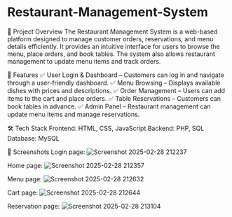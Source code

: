 # Restaurant-Management-System
📌 Project Overview
The Restaurant Management System is a web-based platform designed to manage customer orders, reservations, and menu details efficiently. It provides an intuitive interface for users to browse the menu, place orders, and book tables. The system also allows restaurant management to update menu items and track orders.

🚀 Features
✅ User Login & Dashboard – Customers can log in and navigate through a user-friendly dashboard.
✅ Menu Browsing – Displays available dishes with prices and descriptions.
✅ Order Management – Users can add items to the cart and place orders.
✅ Table Reservations – Customers can book tables in advance.
✅ Admin Panel – Restaurant management can update menu items and manage reservations.

🛠️ Tech Stack
Frontend: HTML, CSS, JavaScript
Backend: PHP, SQL
Database: MySQL

📸 Screenshots
Login page:
![Screenshot 2025-02-28 212237](https://github.com/user-attachments/assets/c90d6bc6-a899-4ae8-83a2-f8c862d235f0)

Home page:
![Screenshot 2025-02-28 212357](https://github.com/user-attachments/assets/2e4278a1-a977-4d4b-83d3-ae1f4f1f0526)

Menu page:
![Screenshot 2025-02-28 212632](https://github.com/user-attachments/assets/b5872559-a05b-4962-bd66-1e919db283eb)

Cart page:
![Screenshot 2025-02-28 212644](https://github.com/user-attachments/assets/e11c64e2-8a57-409f-a81a-867e4926ae03)

Reservation page:
![Screenshot 2025-02-28 213104](https://github.com/user-attachments/assets/564ff8d3-1867-4c86-88f2-f3b3d1145cd3)



